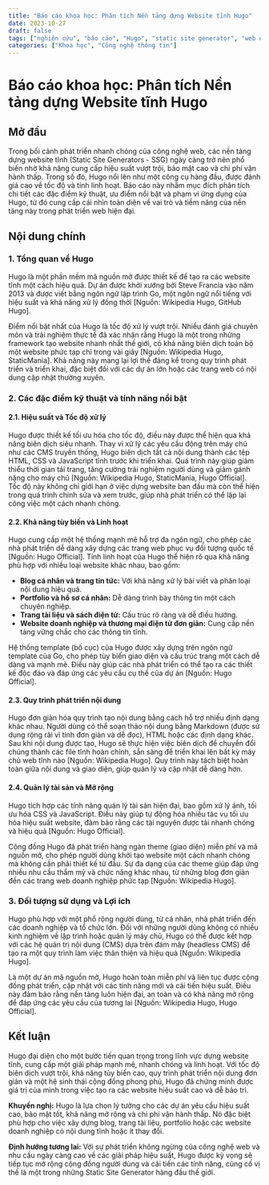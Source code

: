 ```yaml
---
title: "Báo cáo khoa học: Phân tích Nền tảng dựng Website tĩnh Hugo"
date: 2023-10-27
draft: false
tags: ["nghiên cứu", "báo cáo", "Hugo", "static site generator", "web development"]
categories: ["Khoa học", "Công nghệ thông tin"]
---
```


# Báo cáo khoa học: Phân tích Nền tảng dựng Website tĩnh Hugo

## Mở đầu

Trong bối cảnh phát triển nhanh chóng của công nghệ web, các nền tảng dựng website tĩnh (Static Site Generators - SSG) ngày càng trở nên phổ biến nhờ khả năng cung cấp hiệu suất vượt trội, bảo mật cao và chi phí vận hành thấp. Trong số đó, Hugo nổi lên như một công cụ hàng đầu, được đánh giá cao về tốc độ và tính linh hoạt. Báo cáo này nhằm mục đích phân tích chi tiết các đặc điểm kỹ thuật, ưu điểm nổi bật và phạm vi ứng dụng của Hugo, từ đó cung cấp cái nhìn toàn diện về vai trò và tiềm năng của nền tảng này trong phát triển web hiện đại.

## Nội dung chính

### 1. Tổng quan về Hugo

Hugo là một phần mềm mã nguồn mở được thiết kế để tạo ra các website tĩnh một cách hiệu quả. Dự án được khởi xướng bởi Steve Francia vào năm 2013 và được viết bằng ngôn ngữ lập trình Go, một ngôn ngữ nổi tiếng với hiệu suất và khả năng xử lý đồng thời [Nguồn: Wikipedia Hugo, GitHub Hugo].

Điểm nổi bật nhất của Hugo là tốc độ xử lý vượt trội. Nhiều đánh giá chuyên môn và trải nghiệm thực tế đã xác nhận rằng Hugo là một trong những framework tạo website nhanh nhất thế giới, có khả năng biên dịch toàn bộ một website phức tạp chỉ trong vài giây [Nguồn: Wikipedia Hugo, StaticMania]. Khả năng này mang lại lợi thế đáng kể trong quy trình phát triển và triển khai, đặc biệt đối với các dự án lớn hoặc các trang web có nội dung cập nhật thường xuyên.

### 2. Các đặc điểm kỹ thuật và tính năng nổi bật

#### 2.1. Hiệu suất và Tốc độ xử lý

Hugo được thiết kế tối ưu hóa cho tốc độ, điều này được thể hiện qua khả năng biên dịch siêu nhanh. Thay vì xử lý các yêu cầu động trên máy chủ như các CMS truyền thống, Hugo biên dịch tất cả nội dung thành các tệp HTML, CSS và JavaScript tĩnh trước khi triển khai. Quá trình này giúp giảm thiểu thời gian tải trang, tăng cường trải nghiệm người dùng và giảm gánh nặng cho máy chủ [Nguồn: Wikipedia Hugo, StaticMania, Hugo Official]. Tốc độ này không chỉ giới hạn ở việc dựng website ban đầu mà còn thể hiện trong quá trình chỉnh sửa và xem trước, giúp nhà phát triển có thể lặp lại công việc một cách nhanh chóng.

#### 2.2. Khả năng tùy biến và Linh hoạt

Hugo cung cấp một hệ thống mạnh mẽ hỗ trợ đa ngôn ngữ, cho phép các nhà phát triển dễ dàng xây dựng các trang web phục vụ đối tượng quốc tế [Nguồn: Hugo Official]. Tính linh hoạt của Hugo thể hiện rõ qua khả năng phù hợp với nhiều loại website khác nhau, bao gồm:
*   **Blog cá nhân và trang tin tức:** Với khả năng xử lý bài viết và phân loại nội dung hiệu quả.
*   **Portfolio và hồ sơ cá nhân:** Dễ dàng trình bày thông tin một cách chuyên nghiệp.
*   **Trang tài liệu và sách điện tử:** Cấu trúc rõ ràng và dễ điều hướng.
*   **Website doanh nghiệp và thương mại điện tử đơn giản:** Cung cấp nền tảng vững chắc cho các thông tin tĩnh.

Hệ thống template (bố cục) của Hugo được xây dựng trên ngôn ngữ template của Go, cho phép tùy biến giao diện và cấu trúc trang một cách dễ dàng và mạnh mẽ. Điều này giúp các nhà phát triển có thể tạo ra các thiết kế độc đáo và đáp ứng các yêu cầu cụ thể của dự án [Nguồn: Hugo Official].

#### 2.3. Quy trình phát triển nội dung

Hugo đơn giản hóa quy trình tạo nội dung bằng cách hỗ trợ nhiều định dạng khác nhau. Người dùng có thể soạn thảo nội dung bằng Markdown (được sử dụng rộng rãi vì tính đơn giản và dễ đọc), HTML hoặc các định dạng khác. Sau khi nội dung được tạo, Hugo sẽ thực hiện việc biên dịch để chuyển đổi chúng thành các file tĩnh hoàn chỉnh, sẵn sàng để triển khai lên bất kỳ máy chủ web tĩnh nào [Nguồn: Wikipedia Hugo]. Quy trình này tách biệt hoàn toàn giữa nội dung và giao diện, giúp quản lý và cập nhật dễ dàng hơn.

#### 2.4. Quản lý tài sản và Mở rộng

Hugo tích hợp các tính năng quản lý tài sản hiện đại, bao gồm xử lý ảnh, tối ưu hóa CSS và JavaScript. Điều này giúp tự động hóa nhiều tác vụ tối ưu hóa hiệu suất website, đảm bảo rằng các tài nguyên được tải nhanh chóng và hiệu quả [Nguồn: Hugo Official].

Cộng đồng Hugo đã phát triển hàng ngàn theme (giao diện) miễn phí và mã nguồn mở, cho phép người dùng khởi tạo website một cách nhanh chóng mà không cần phải thiết kế từ đầu. Sự đa dạng của các theme giúp đáp ứng nhiều nhu cầu thẩm mỹ và chức năng khác nhau, từ những blog đơn giản đến các trang web doanh nghiệp phức tạp [Nguồn: Wikipedia Hugo].

### 3. Đối tượng sử dụng và Lợi ích

Hugo phù hợp với một phổ rộng người dùng, từ cá nhân, nhà phát triển đến các doanh nghiệp và tổ chức lớn. Đối với những người dùng không có nhiều kinh nghiệm về lập trình hoặc quản lý máy chủ, Hugo có thể được kết hợp với các hệ quản trị nội dung (CMS) dựa trên đám mây (headless CMS) để tạo ra một quy trình làm việc thân thiện và hiệu quả [Nguồn: Wikipedia Hugo].

Là một dự án mã nguồn mở, Hugo hoàn toàn miễn phí và liên tục được cộng đồng phát triển, cập nhật với các tính năng mới và cải tiến hiệu suất. Điều này đảm bảo rằng nền tảng luôn hiện đại, an toàn và có khả năng mở rộng để đáp ứng các yêu cầu của tương lai [Nguồn: Wikipedia Hugo, Hugo Official].

## Kết luận

Hugo đại diện cho một bước tiến quan trọng trong lĩnh vực dựng website tĩnh, cung cấp một giải pháp mạnh mẽ, nhanh chóng và linh hoạt. Với tốc độ biên dịch vượt trội, khả năng tùy biến cao, quy trình phát triển nội dung đơn giản và một hệ sinh thái cộng đồng phong phú, Hugo đã chứng minh được giá trị của mình trong việc tạo ra các website hiệu suất cao và dễ bảo trì.

**Khuyến nghị:** Hugo là lựa chọn lý tưởng cho các dự án yêu cầu hiệu suất cao, bảo mật tốt, khả năng mở rộng và chi phí vận hành thấp. Nó đặc biệt phù hợp cho việc xây dựng blog, trang tài liệu, portfolio hoặc các website doanh nghiệp có nội dung tĩnh hoặc ít thay đổi.

**Định hướng tương lai:** Với sự phát triển không ngừng của công nghệ web và nhu cầu ngày càng cao về các giải pháp hiệu suất, Hugo được kỳ vọng sẽ tiếp tục mở rộng cộng đồng người dùng và cải tiến các tính năng, củng cố vị thế là một trong những Static Site Generator hàng đầu thế giới.